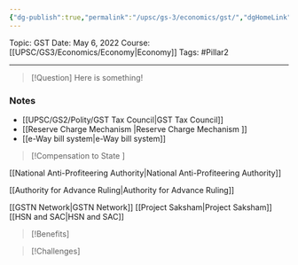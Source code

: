 ```yaml
---
{"dg-publish":true,"permalink":"/upsc/gs-3/economics/gst/","dgHomeLink":true,"dgPassFrontmatter":false}
---
```


Topic: GST
Date: May 6, 2022
Course: [[UPSC/GS3/Economics/Economy|Economy]]
Tags: #Pillar2 

---

> [!Question]
> Here is something! 


### Notes
- [[UPSC/GS2/Polity/GST Tax Council|GST Tax Council]] 
- [[Reserve Charge Mechanism |Reserve Charge Mechanism ]]
- [[e-Way bill system|e-Way bill system]]

>[!Compensation to State ]

[[National Anti-Profiteering Authority|National Anti-Profiteering Authority]]

[[Authority for Advance Ruling|Authority for Advance Ruling]]

[[GSTN Network|GSTN Network]]
	[[Project Saksham|Project Saksham]]
[[HSN and SAC|HSN and SAC]]

>[!Benefits]

>[!Challenges]




